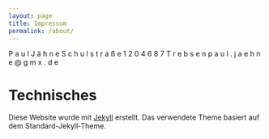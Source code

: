 ```yaml
---
layout: page
title: Impressum
permalink: /about/
---
```


P a u l  J ä h n e
S c h u l s t r a ß e  1 2
0 4 6 8 7  T r e b s e n
p a u l . j a e h n e @ g m x . d e

# Technisches

Diese Website wurde mit [Jekyll](http://jekyllrb.com) erstellt. Das verwendete Theme basiert auf dem Standard-Jekyll-Theme.
